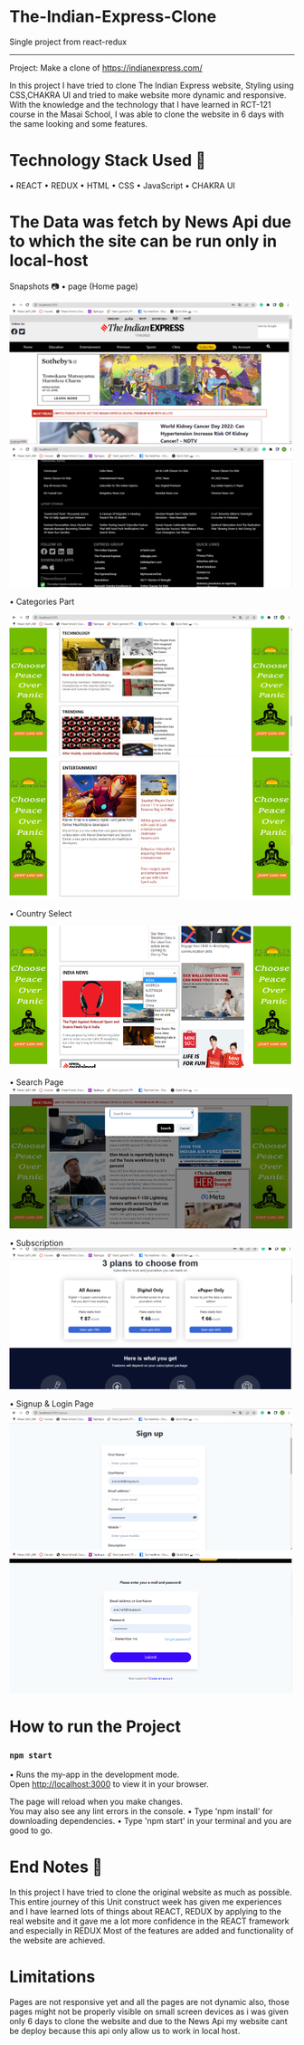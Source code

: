 # The-Indian-Express-Clone
Single project from react-redux
__________________________
Project: Make a clone of https://indianexpress.com/


In this project I have tried to clone The Indian Express website, Styling using CSS,CHAKRA UI and tried to make website more dynamic and responsive. With the knowledge and the technology that I have learned in RCT-121 course in the Masai School, I was able to clone the website in 6 days with the same looking and some features.

# Technology Stack Used 🌟
•	REACT
•	REDUX
•	HTML
•	CSS
•	JavaScript
•	CHAKRA UI
   
# The Data was fetch by News Api due to which the site can be run only in local-host
Snapshots 📷
•	 page (Home page)

 <img src='./Images/Home.png' width='500' height='250'>
 <img src='./Images/Footer.png' width='500' height='250'>

•	Categories Part

 <img src='./Images/Technology.png' width='500' height='250'>
 <img src='./Images/Entertainment.png' width='500' height='250'>

  
•	Country Select

 <img src='./Images/Select.png' width='500' height='250'>
  
•	Search Page
 <img src='./Images/Search.png' width='500' height='250'>

•	Subscription
 <img src='./Images/Plans.png' width='500' height='250'>
  
•	Signup & Login Page
 <img src='./Images/Signup.png' width='500' height='250'>
 <img src='./Images/Login.png' width='500' height='250'>

# How to run the Project
### `npm start`

•	Runs the my-app in the development mode.\
Open [http://localhost:3000](http://localhost:3000) to view it in your browser.

The page will reload when you make changes.\
You may also see any lint errors in the console.
•	Type 'npm install' for downloading dependencies.
•	Type 'npm start' in your terminal and you are good to go.


# End Notes 📑
In this project I have tried to  clone  the original website as much as possible. This entire journey of this Unit construct week has given me 
experiences and I have learned lots of things about REACT, REDUX by applying to the real website and it gave me a lot more confidence in the REACT framework and especially in REDUX Most of the features are added and functionality of the website are achieved.

# Limitations
Pages are not responsive yet and all the pages are not dynamic also, those pages might not be properly visible on small screen devices as i was given only 6 days to clone the website and due to the News Api my website cant be deploy because this api only allow us to work in local host.



